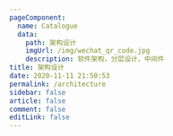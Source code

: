 ```yaml
---
pageComponent: 
  name: Catalogue
  data: 
    path: 架构设计
    imgUrl: /img/wechat_qr_code.jpg
    description: 软件架构，分层设计，中间件
title: 架构设计
date: 2020-11-11 21:50:53
permalink: /architecture
sidebar: false
article: false
comment: false
editLink: false
---
```


